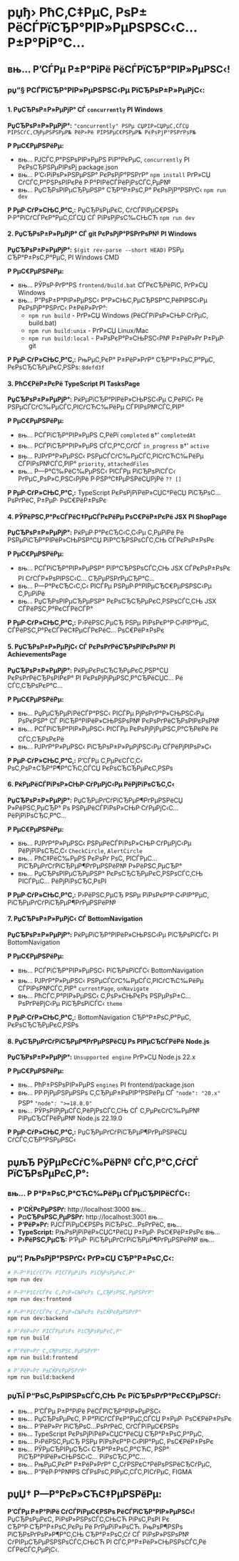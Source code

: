 # рџђ› РћС‚С‡РµС‚ РѕР± РёСЃРїСЂР°РІР»РµРЅРЅС‹С… Р±Р°РіР°С…

## вњ… Р’СЃРµ Р±Р°РіРё РёСЃРїСЂР°РІР»РµРЅС‹!

### рџ”§ РСЃРїСЂР°РІР»РµРЅРЅС‹Рµ РїСЂРѕР±Р»РµРјС‹:

#### 1. **РџСЂРѕР±Р»РµРјР° СЃ `concurrently` РІ Windows**
**РџСЂРѕР±Р»РµРјР°:** `"concurrently" РЅРµ СЏРІР»СЏРµС‚СЃСЏ РІРЅСѓС‚СЂРµРЅРЅРµР№ РёР»Рё РІРЅРµС€РЅРµР№ РєРѕРјР°РЅРґРѕР№`

**Р РµС€РµРЅРёРµ:**
- вњ… РЈСЃС‚Р°РЅРѕРІР»РµРЅ РїР°РєРµС‚ `concurrently` РІ РєРѕСЂРЅРµРІРѕРј package.json
- вњ… Р’С‹РїРѕР»РЅРµРЅР° РєРѕРјР°РЅРґР° `npm install` РґР»СЏ СѓСЃС‚Р°РЅРѕРІРєРё Р·Р°РІРёСЃРёРјРѕСЃС‚РµР№
- вњ… РџСЂРѕРІРµСЂРµРЅР° СЂР°Р±РѕС‚Р° РєРѕРјР°РЅРґС‹ `npm run dev`

**Р РµР·СѓР»СЊС‚Р°С‚:** РџСЂРѕРµРєС‚ СѓСЃРїРµС€РЅРѕ Р·Р°РїСѓСЃРєР°РµС‚СЃСЏ СЃ РїРѕРјРѕС‰СЊСЋ `npm run dev`

#### 2. **РџСЂРѕР±Р»РµРјР° СЃ git РєРѕРјР°РЅРґРѕР№ РІ Windows**
**РџСЂРѕР±Р»РµРјР°:** `$(git rev-parse --short HEAD)` РЅРµ СЂР°Р±РѕС‚Р°РµС‚ РІ Windows CMD

**Р РµС€РµРЅРёРµ:**
- вњ… РЎРѕР·РґР°РЅ `frontend/build.bat` СЃРєСЂРёРїС‚ РґР»СЏ Windows
- вњ… Р”РѕР±Р°РІР»РµРЅС‹ Р°Р»СЊС‚РµСЂРЅР°С‚РёРІРЅС‹Рµ РєРѕРјР°РЅРґС‹ Р±РёР»РґР°:
  - `npm run build` - РґР»СЏ Windows (РёСЃРїРѕР»СЊР·СѓРµС‚ build.bat)
  - `npm run build:unix` - РґР»СЏ Linux/Mac
  - `npm run build:local` - Р»РѕРєР°Р»СЊРЅС‹Р№ Р±РёР»Рґ Р±РµР· git

**Р РµР·СѓР»СЊС‚Р°С‚:** РњРµС‚РєР° Р±РёР»РґР° СЂР°Р±РѕС‚Р°РµС‚ РєРѕСЂСЂРµРєС‚РЅРѕ: `8defd3f`

#### 3. **РћС€РёР±РєРё TypeScript РІ TasksPage**
**РџСЂРѕР±Р»РµРјР°:** РќРµРїСЂР°РІРёР»СЊРЅС‹Рµ С‚РёРїС‹ Рё РЅРµСЃСѓС‰РµСЃС‚РІСѓСЋС‰РёРµ СЃРІРѕР№СЃС‚РІР°

**Р РµС€РµРЅРёРµ:**
- вњ… РСЃРїСЂР°РІР»РµРЅ С‚РёРї `completed` в†’ `completedAt`
- вњ… РСЃРїСЂР°РІР»РµРЅ СЃС‚Р°С‚СѓСЃ `in_progress` в†’ `active`
- вњ… РЈРґР°Р»РµРЅС‹ РЅРµСЃСѓС‰РµСЃС‚РІСѓСЋС‰РёРµ СЃРІРѕР№СЃС‚РІР° `priority`, `attachedFiles`
- вњ… Р—Р°С‰РёС‰РµРЅС‹ РІСЃРµ РїСЂРѕРїСЃС‹ РґРµС„РѕР»С‚РЅС‹РјРё Р·РЅР°С‡РµРЅРёСЏРјРё `?? []`

**Р РµР·СѓР»СЊС‚Р°С‚:** TypeScript РєРѕРјРїРёР»СЏС†РёСЏ РїСЂРѕС…РѕРґРёС‚ Р±РµР· РѕС€РёР±РѕРє

#### 4. **РЎРёРЅС‚Р°РєСЃРёС‡РµСЃРєРёРµ РѕС€РёР±РєРё JSX РІ ShopPage**
**РџСЂРѕР±Р»РµРјР°:** РќРµР·Р°РєСЂС‹С‚С‹Рµ С‚РµРіРё Рё РЅРµРїСЂР°РІРёР»СЊРЅР°СЏ РїР°СЂРЅРѕСЃС‚СЊ СЃРєРѕР±РѕРє

**Р РµС€РµРЅРёРµ:**
- вњ… РСЃРїСЂР°РІР»РµРЅР° РїР°СЂРЅРѕСЃС‚СЊ JSX СЃРєРѕР±РѕРє РІ СѓСЃР»РѕРІРЅС‹С… СЂРµРЅРґРµСЂР°С…
- вњ… Р—Р°РєСЂС‹С‚С‹ РІСЃРµ РЅРµР·Р°РІРµСЂС€РµРЅРЅС‹Рµ С‚РµРіРё
- вњ… РџСЂРѕРІРµСЂРµРЅР° РєРѕСЂСЂРµРєС‚РЅРѕСЃС‚СЊ JSX СЃРёРЅС‚Р°РєСЃРёСЃР°

**Р РµР·СѓР»СЊС‚Р°С‚:** Р›РёРЅС‚РµСЂ РЅРµ РїРѕРєР°Р·С‹РІР°РµС‚ СЃРёРЅС‚Р°РєСЃРёС‡РµСЃРєРёС… РѕС€РёР±РѕРє

#### 5. **РџСЂРѕР±Р»РµРјС‹ СЃ РєРѕРґРёСЂРѕРІРєРѕР№ РІ AchievementsPage**
**РџСЂРѕР±Р»РµРјР°:** РќРµРєРѕСЂСЂРµРєС‚РЅР°СЏ РєРѕРґРёСЂРѕРІРєР° РІ РєРѕРјРјРµРЅС‚Р°СЂРёСЏС… Рё СЃС‚СЂРѕРєР°С…

**Р РµС€РµРЅРёРµ:**
- вњ… РџРµСЂРµРїРёСЃР°РЅС‹ РІСЃРµ РјРѕРґР°Р»СЊРЅС‹Рµ РѕРєРЅР° СЃ РїСЂР°РІРёР»СЊРЅРѕР№ РєРѕРґРёСЂРѕРІРєРѕР№
- вњ… РСЃРїСЂР°РІР»РµРЅС‹ РІСЃРµ РєРѕРјРјРµРЅС‚Р°СЂРёРё Рё СЃС‚СЂРѕРєРё
- вњ… РЈРґР°Р»РµРЅС‹ РїСЂРѕР±Р»РµРјРЅС‹Рµ СЃРёРјРІРѕР»С‹

**Р РµР·СѓР»СЊС‚Р°С‚:** Р’СЃРµ С‚РµРєСЃС‚С‹ РѕС‚РѕР±СЂР°Р¶Р°СЋС‚СЃСЏ РєРѕСЂСЂРµРєС‚РЅРѕ

#### 6. **РќРµРёСЃРїРѕР»СЊР·СѓРµРјС‹Рµ РёРјРїРѕСЂС‚С‹**
**РџСЂРѕР±Р»РµРјР°:** РџСЂРµРґСѓРїСЂРµР¶РґРµРЅРёСЏ Р»РёРЅС‚РµСЂР° Рѕ РЅРµРёСЃРїРѕР»СЊР·СѓРµРјС‹С… РёРјРїРѕСЂС‚Р°С…

**Р РµС€РµРЅРёРµ:**
- вњ… РЈРґР°Р»РµРЅС‹ РЅРµРёСЃРїРѕР»СЊР·СѓРµРјС‹Рµ РёРјРїРѕСЂС‚С‹ `CheckCircle`, `AlertCircle`
- вњ… РћС‡РёС‰РµРЅ РєРѕРґ РѕС‚ РІСЃРµС… РїСЂРµРґСѓРїСЂРµР¶РґРµРЅРёР№ Р»РёРЅС‚РµСЂР°
- вњ… РџСЂРѕРІРµСЂРµРЅР° РєРѕСЂСЂРµРєС‚РЅРѕСЃС‚СЊ РІСЃРµС… РёРјРїРѕСЂС‚РѕРІ

**Р РµР·СѓР»СЊС‚Р°С‚:** Р›РёРЅС‚РµСЂ РЅРµ РїРѕРєР°Р·С‹РІР°РµС‚ РїСЂРµРґСѓРїСЂРµР¶РґРµРЅРёР№

#### 7. **РџСЂРѕР±Р»РµРјС‹ СЃ BottomNavigation**
**РџСЂРѕР±Р»РµРјР°:** РќРµРїСЂР°РІРёР»СЊРЅС‹Рµ РїСЂРѕРїСЃС‹ РІ BottomNavigation

**Р РµС€РµРЅРёРµ:**
- вњ… РСЃРїСЂР°РІР»РµРЅС‹ РїСЂРѕРїСЃС‹ BottomNavigation
- вњ… РЈРґР°Р»РµРЅС‹ РЅРµСЃСѓС‰РµСЃС‚РІСѓСЋС‰РёРµ СЃРІРѕР№СЃС‚РІР° `currentPage`, `onNavigate`
- вњ… РћСЃС‚Р°РІР»РµРЅС‹ С‚РѕР»СЊРєРѕ РЅРµРѕР±С…РѕРґРёРјС‹Рµ РїСЂРѕРїСЃС‹ `theme`

**Р РµР·СѓР»СЊС‚Р°С‚:** BottomNavigation СЂР°Р±РѕС‚Р°РµС‚ РєРѕСЂСЂРµРєС‚РЅРѕ

#### 8. **РџСЂРµРґСѓРїСЂРµР¶РґРµРЅРёСЏ Рѕ РІРµСЂСЃРёРё Node.js**
**РџСЂРѕР±Р»РµРјР°:** `Unsupported engine` РґР»СЏ Node.js 22.x

**Р РµС€РµРЅРёРµ:**
- вњ… РћР±РЅРѕРІР»РµРЅ `engines` РІ frontend/package.json
- вњ… РР·РјРµРЅРµРЅРѕ С‚СЂРµР±РѕРІР°РЅРёРµ СЃ `"node": "20.x"` РЅР° `"node": ">=18.0.0"`
- вњ… РЎРѕРІРјРµСЃС‚РёРјРѕСЃС‚СЊ СЃ С‚РµРєСѓС‰РµР№ РІРµСЂСЃРёРµР№ Node.js 22.19.0

**Р РµР·СѓР»СЊС‚Р°С‚:** РџСЂРµРґСѓРїСЂРµР¶РґРµРЅРёСЏ СѓСЃС‚СЂР°РЅРµРЅС‹

## рџљЂ РўРµРєСѓС‰РёР№ СЃС‚Р°С‚СѓСЃ РїСЂРѕРµРєС‚Р°:

### вњ… Р Р°Р±РѕС‚Р°СЋС‰РёРµ СЃРµСЂРІРёСЃС‹:
- **Р‘СЌРєРµРЅРґ:** http://localhost:3000 вњ…
- **Р¤СЂРѕРЅС‚РµРЅРґ:** http://localhost:3001 вњ…
- **Р‘РёР»Рґ:** РЈСЃРїРµС€РЅРѕ РїСЂРѕС…РѕРґРёС‚ вњ…
- **TypeScript:** РљРѕРјРїРёР»СЏС†РёСЏ Р±РµР· РѕС€РёР±РѕРє вњ…
- **Р›РёРЅС‚РµСЂ:** Р‘РµР· РїСЂРµРґСѓРїСЂРµР¶РґРµРЅРёР№ вњ…

### рџ“¦ РљРѕРјР°РЅРґС‹ РґР»СЏ СЂР°Р±РѕС‚С‹:

```bash
# Р—Р°РїСѓСЃРє РІСЃРµРіРѕ РїСЂРѕРµРєС‚Р°
npm run dev

# Р—Р°РїСѓСЃРє С‚РѕР»СЊРєРѕ С„СЂРѕРЅС‚РµРЅРґР°
npm run dev:frontend

# Р—Р°РїСѓСЃРє С‚РѕР»СЊРєРѕ Р±СЌРєРµРЅРґР°
npm run dev:backend

# Р‘РёР»Рґ РІСЃРµРіРѕ РїСЂРѕРµРєС‚Р°
npm run build

# Р‘РёР»Рґ С„СЂРѕРЅС‚РµРЅРґР°
npm run build:frontend

# Р‘РёР»Рґ Р±СЌРєРµРЅРґР°
npm run build:backend
```

### рџЋЇ Р“РѕС‚РѕРІРЅРѕСЃС‚СЊ Рє РїСЂРѕРґР°РєС€РµРЅСѓ:

- вњ… Р’СЃРµ Р±Р°РіРё РёСЃРїСЂР°РІР»РµРЅС‹
- вњ… РџСЂРѕРµРєС‚ Р·Р°РїСѓСЃРєР°РµС‚СЃСЏ Р±РµР· РѕС€РёР±РѕРє
- вњ… Р‘РёР»Рґ РїСЂРѕС…РѕРґРёС‚ СѓСЃРїРµС€РЅРѕ
- вњ… TypeScript РєРѕРјРїРёР»СЏС†РёСЏ СЂР°Р±РѕС‚Р°РµС‚
- вњ… Р›РёРЅС‚РµСЂ РЅРµ РїРѕРєР°Р·С‹РІР°РµС‚ РѕС€РёР±РѕРє
- вњ… РЎРµСЂРІРµСЂС‹ СЂР°Р±РѕС‚Р°СЋС‚ РЅР° РїСЂР°РІРёР»СЊРЅС‹С… РїРѕСЂС‚Р°С…
- вњ… РњРµС‚РєР° Р±РёР»РґР° С„СѓРЅРєС†РёРѕРЅРёСЂСѓРµС‚
- вњ… Р”РёР·Р°Р№РЅ СЃРѕРѕС‚РІРµС‚СЃС‚РІСѓРµС‚ FIGMA

## рџЏ† Р—Р°РєР»СЋС‡РµРЅРёРµ:

**Р’СЃРµ Р±Р°РіРё СѓСЃРїРµС€РЅРѕ РёСЃРїСЂР°РІР»РµРЅС‹!** РџСЂРѕРµРєС‚ РїРѕР»РЅРѕСЃС‚СЊСЋ РіРѕС‚РѕРІ Рє СЂР°Р·СЂР°Р±РѕС‚РєРµ Рё РґРµРїР»РѕСЋ. РњРѕР¶РЅРѕ РїСЂРѕРґРѕР»Р¶Р°С‚СЊ СЂР°Р±РѕС‚Сѓ СЃ РїРѕР»РЅРѕР№ СѓРІРµСЂРµРЅРЅРѕСЃС‚СЊСЋ РІ СЃС‚Р°Р±РёР»СЊРЅРѕСЃС‚Рё СЃРёСЃС‚РµРјС‹.
